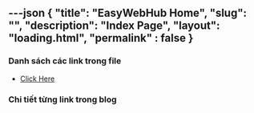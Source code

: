 ---json
{
    "title": "EasyWebHub Home",
    "slug": "",
    "description": "Index Page",
    "layout": "loading.html",
    "permalink" : false
}
---

### Danh sách các link trong file
- [Click Here](./blog-list.html)

### Chi tiết từng link trong blog
